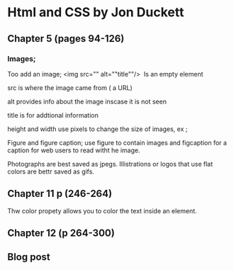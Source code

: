 # Html and CSS by Jon Duckett

## Chapter 5 (pages 94-126)

### Images;

Too add an image; <img src="" alt=""title""/>
 <img/> Is an empty element
 
 src is where the image came from ( a URL)
 
 alt provides info about the image inscase it is not seen
 
 title is for addtional information
 
 height and width use pixels to change the size of images, ex ; <img src="" alt="" width="" height="" />
 
 Figure and figure caption; use figure to contain images and figcaption for a caption for web users to read witht he image.
 
 Photographs are best saved as jpegs. Illistrations or logos that use flat colors are bettr saved as gifs.

## Chapter 11 p (246-264)

Thw color propety allows you to color the text inside an element.



## Chapter 12 (p 264-300)

## Blog post
